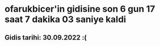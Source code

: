 # ofarukbicer'in gidisine son 6 gun 17 saat 7 dakika 03 saniye kaldi

## Gidis tarihi: 30.09.2022 :(